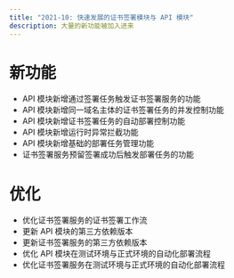 ```yaml
---
title: "2021-10: 快速发展的证书签署模块与 API 模块"
description: 大量的新功能被加入进来
---
```


# 新功能

+ API 模块新增通过签署任务触发证书签署服务的功能
+ API 模块新增同一域名主体的证书签署任务的并发控制功能
+ API 模块新增证书签署任务的自动部署控制功能
+ API 模块新增运行时异常拦截功能
+ API 模块新增基础的部署任务管理功能
+ 证书签署服务预留签署成功后触发部署任务的功能

# 优化

+ 优化证书签署服务的证书签署工作流
+ 更新 API 模块的第三方依赖版本
+ 更新证书签署服务的第三方依赖版本
+ 优化 API 模块在测试环境与正式环境的自动化部署流程
+ 优化证书签署服务在测试环境与正式环境的自动化部署流程
